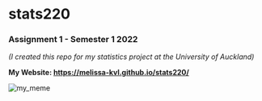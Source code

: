 # stats220
### Assignment 1 - Semester 1 2022
*(I created this repo for my statistics project at the University of Auckland)*

**My Website: https://melissa-kvl.github.io/stats220/**

![my_meme](https://user-images.githubusercontent.com/100824050/158041988-f2eecf52-2018-42be-b75f-464dbc15b977.png)

